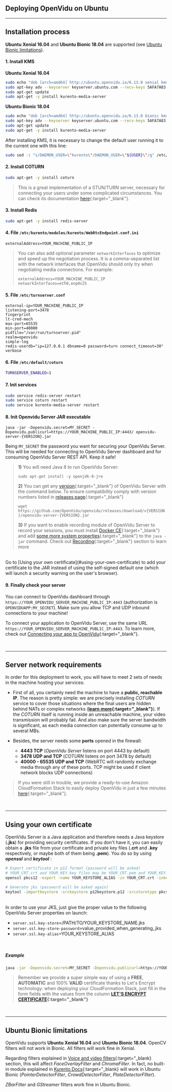 <h2 id="section-title">Deploying OpenVidu on Ubuntu</h2>
<hr>

## Installation process

**Ubuntu Xenial 16.04** and **Ubuntu Bionic 18.04** are supported (see [Ubuntu Bionic limitations](#ubuntu-bionic-limitations)).

#### 1. Install KMS

**Ubuntu Xenial 16.04**

```bash
sudo echo "deb [arch=amd64] http://ubuntu.openvidu.io/6.13.0 xenial kms6" | sudo tee /etc/apt/sources.list.d/kurento.list
sudo apt-key adv --keyserver keyserver.ubuntu.com --recv-keys 5AFA7A83
sudo apt-get update
sudo apt-get -y install kurento-media-server
```

**Ubuntu Bionic 18.04**

```bash
sudo echo "deb [arch=amd64] http://ubuntu.openvidu.io/6.13.0 bionic kms6" | sudo tee /etc/apt/sources.list.d/kurento.list
sudo apt-key adv --keyserver keyserver.ubuntu.com --recv-keys 5AFA7A83
sudo apt-get update
sudo apt-get -y install kurento-media-server
```

After installing KMS, it is necessary to change the default user running it to the current one with this line:

```bash
sudo sed -i "s/DAEMON_USER=\"kurento\"/DAEMON_USER=\"${USER}\"/g" /etc/default/kurento-media-server
```

#### 2. Install COTURN
```bash
sudo apt-get -y install coturn
```

> This is a great implementation of a STUN/TURN server, necessary for connecting your users under some complicated circumstances. You can check its documentation [here](https://github.com/coturn/coturn){:target="_blank"}.

#### 3. Install Redis
```bash
sudo apt-get -y install redis-server
```

#### 4. File `/etc/kurento/modules/kurento/WebRtcEndpoint.conf.ini`
```console
externalAddress=YOUR_MACHINE_PUBLIC_IP
```

> You can also add optional parameter `networkInterfaces` to optimize and speed up the negotiation process. It is a comma-separated list with the network interfaces that OpenVidu should only try when negotiating media connections. For example:
>
>     externalAddress=YOUR_MACHINE_PUBLIC_IP
>     networkInterfaces=eth0,enp0s25

#### 5. File `/etc/turnserver.conf`
```console
external-ip=YOUR_MACHINE_PUBLIC_IP
listening-port=3478
fingerprint
lt-cred-mech
max-port=65535
min-port=40000
pidfile="/var/run/turnserver.pid"
realm=openvidu
simple-log
redis-userdb="ip=127.0.0.1 dbname=0 password=turn connect_timeout=30"
verbose
```

#### 6. File `/etc/default/coturn`
```bash
TURNSERVER_ENABLED=1
```

#### 7. Init services
```bash
sudo service redis-server restart
sudo service coturn restart
sudo service kurento-media-server restart
```

#### 8. Init Openvidu Server JAR executable

```console
java -jar -Dopenvidu.secret=MY_SECRET -Dopenvidu.publicurl=https://YOUR_MACHINE_PUBLIC_IP:4443/ openvidu-server-{VERSION}.jar
```

Being `MY_SECRET` the password you want for securing your OpenVidu Server. This will be needed for connecting to OpenVidu Server dashboard and for consuming OpenVidu Server REST API. Keep it safe!

> **1)** You will need Java 8 to run OpenVidu Server:
> 
> `sudo apt-get install -y openjdk-8-jre`</br>
> 
> **2)** You can get any [version](https://docs.openvidu.io/en/stable/releases/){:target="_blank"} of OpenVidu Server with the command below. To ensure compatibility comply with version numbers listed in [releases page](https://docs.openvidu.io/en/stable/releases/){:target="_blank"}
> 
> `wget https://github.com/OpenVidu/openvidu/releases/download/v{VERSION}/openvidu-server-{VERSION}.jar`</br>
>
> **3)** If you want to enable recording module of OpenVidu Server to record your sessions, you must install [Docker CE](https://docs.docker.com/install/linux/docker-ce/ubuntu/){:target="_blank"} and add [some more system properties](advanced-features/recording/#2-launch-openvidu-server-with-new-properties){:target="_blank"} to the `java -jar` command. Check out [Recording](advanced-features/recording){:target="_blank"} section to learn more

<br>
Go to [Using your own certificate](#using-your-own-certificate) to add your certificate to the JAR instead of using the self-signed default one (which will launch a security warning on the user's browser).

#### 9. Finally check your server

You can connect to OpenVidu dashboard through `https://YOUR_OPENVIDU_SERVER_MACHINE_PUBLIC_IP:4443` (authorization is `OPENVIDUAPP:MY_SECRET`). Make sure you allow TCP and UDP inbound connections to your machine!

To connect your application to OpenVidu Server, use the same URL `https://YOUR_OPENVIDU_SERVER_MACHINE_PUBLIC_IP:4443`. To learn more, check out [Connecting your app to OpenVidu](deployment/deploying-app/#connecting-your-external-app-to-openvidu){:target="_blank"}.

<br>

---

## Server network requirements

In order for this deployment to work, you will have to meet 2 sets of needs in the machine hosting your services:
  
  - First of all, you certainly need the machine to have a **public, reachable IP**. The reason is pretty simple: we are precisely installing _COTURN_ service to cover those situations where the final users are hidden behind NATs or complex networks (**[learn more](troubleshooting/#6-what-are-stun-and-turn-servers-and-why-do-i-need-them){:target="_blank"}**). If the *COTURN* itself is running inside an unreachable machine, your video transmission will probably fail. And also make sure the server bandwidth is significant, as each media connection can potentially consume up to several MBs.

  - Besides, the server needs some **ports** opened in the firewall:

      - **4443 TCP** (_OpenVidu Server_ listens on port 4443 by default)
      - **3478 UDP and TCP** (_COTURN_ listens on port 3478 by default)
      - **40000 - 65535 UDP and TCP** (WebRTC will randomly exchange media through any of these ports. TCP might be used if client network blocks UDP connections)
  
  > If you were still in trouble, we provide a ready-to-use Amazon CloudFormation Stack to easily deploy OpenVidu in just a few minutes [here](deployment/deploying-aws){:target="_blank"}.

<br>

---

## Using your own certificate

OpenVidu Server is a Java application and therefore needs a Java keystore (**.jks**) for providing security certificates. If you don't have it, you can easily obtain a **.jks** file from your certificate and private key files (**.crt** and **.key** respectively, or maybe both of them being **.pem**). You do so by using **_openssl_** and **_keytool_** :

```bash
# Export certificate in p12 format (password will be asked)
# YOUR_CRT.crt and YOUR_KEY.key files may be YOUR_CRT.pem and YOUR_KEY.pem files instead
openssl pkcs12 -export -name YOUR_KEYSTORE_ALIAS -in YOUR_CRT.crt -inkey YOUR_PRIVATE_KEY.key -out p12keystore.p12

# Generate jks (password will be asked again)
keytool -importkeystore -srckeystore p12keystore.p12 -srcstoretype pkcs12 -deststoretype pkcs12 -alias YOUR_KEYSTORE_ALIAS -destkeystore YOUR_KEYSTORE_NAME.jks
```

<br>
In order to use your JKS, just give the proper value to the following OpenVidu Server properties on launch:

- `server.ssl.key-store`=/PATH/TO/YOUR_KEYSTORE_NAME.jks
- `server.ssl.key-store-password`=value_provided_when_generating_jks
- `server.ssl.key-alias`=YOUR_KEYSTORE_ALIAS

<br>

##### Example

```bash
java -jar -Dopenvidu.secret=MY_SECRET -Dopenvidu.publicurl=https://YOUR_MACHINE_PUBLIC_IP:4443/ -Dserver.ssl.key-store=/opt/openvidu/my_keystore.jks -Dserver.ssl.key-store-password=MY_KEYSTORE_SECRET -Dserver.ssl.key-alias=my_cert_alias openvidu-server-2.5.0.jar
```

> Remember we provide a super simple way of using a **FREE**, **AUTOMATIC** and 100% **VALID** certificate thanks to Let's Encrypt technology: when deploying your CloudFormation Stack, just fill in the form fields with the values from the column **[LET'S ENCRYPT CERTIFICATE](deployment/deploying-aws#4-specify-stack-details){:target="_blank"}**

<br>

---

## Ubuntu Bionic limitations

OpenVidu supports **Ubuntu Xenial 16.04** and **Ubuntu Bionic 18.04**. OpenCV filters will not work in Bionic. All filters will work fine in Xenial.

Regarding filters explained in [Voice and video filters](advanced-features/filters/){:target="_blank} section, this will affect *FaceOverlayFilter* and *ChromaFilter*. In fact, no built-in module explained in [Kurento Docs](https://doc-kurento.readthedocs.io/en/stable/features/kurento_modules.html){:target="_blank} will work in Ubuntu Bionic (*PointerDetectorFilter*, *CrowdDetectorFilter*, *PlateDetectorFIlter*).

*ZBarFilter* and *GStreamer* filters work fine in Ubuntu Bionic.

<br>

